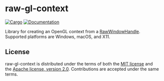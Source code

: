 # raw-gl-context

[![Cargo](https://img.shields.io/crates/v/raw-gl-context.svg)](https://crates.io/crates/raw-gl-context)
[![Documentation](https://docs.rs/raw-gl-context/badge.svg)](https://docs.rs/raw-gl-context)

Library for creating an OpenGL context from a [RawWindowHandle](https://crates.io/crates/raw-window-handle). Supported platforms are Windows, macOS, and X11.

## License

raw-gl-context is distributed under the terms of both the [MIT license](LICENSE-MIT) and the [Apache license, version 2.0](LICENSE-APACHE). Contributions are accepted under the same terms.
